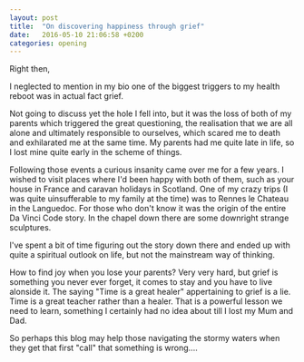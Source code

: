 ```yaml
---
layout: post
title:  "On discovering happiness through grief"
date:   2016-05-10 21:06:58 +0200
categories: opening
---
```


Right then,

I neglected to mention in my bio one of the biggest triggers to my health reboot was in actual fact grief. 

Not going to discuss yet the hole I fell into, but it was the loss of both of my parents which triggered the great questioning, the realisation that we are all alone and ultimately responsible to ourselves, which scared me to death and exhilarated me at the same time. My parents had me quite late in life, so I lost mine quite early in the scheme of things.

Following those events a curious insanity came over me for a few years. I wished to visit places where I'd been happy with both of them, such as your house in France and caravan holidays in Scotland. One of my crazy trips (I was quite uinsufferable to my family at the time) was to Rennes le Chateau in the Languedoc. For those who don't know it was the origin of the entire Da Vinci Code story. In the chapel down there are some downright strange sculptures. 

I've spent a bit of time figuring out the story down there and ended up with quite a spiritual outlook on life, but not the mainstream way of thinking.

How to find joy when you lose your parents? Very very hard, but grief is something you never ever forget, it comes to stay and you have to live alonside it. The saying "Time is a great healer" appertaining to grief is a lie. Time is a great teacher rather than a healer. That is a powerful lesson we need to learn, something I certainly had no idea about till I lost my Mum and Dad.

So perhaps this blog may help those navigating the stormy waters when they get that first "call" that something is wrong.... 

